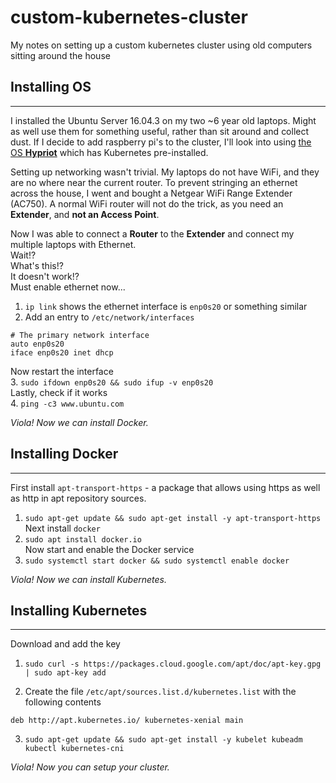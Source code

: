 # custom-kubernetes-cluster
My notes on setting up a custom kubernetes cluster using old computers sitting around the house


## Installing OS
---

I installed the Ubuntu Server 16.04.3 on my two ~6 year old laptops. Might as well use them for something useful, rather than sit around and collect dust. If I decide to add raspberry pi's to the cluster, I'll look into using [the OS **Hypriot**](https://blog.hypriot.com/post/setup-kubernetes-raspberry-pi-cluster/) which has Kubernetes pre-installed.

Setting up networking wasn't trivial. My laptops do not have WiFi, and they are no where near the current router. To prevent stringing an ethernet across the house, I went and bought a Netgear WiFi Range Extender (AC750). A normal WiFi router will not do the trick, as you need an **Extender**, and **not an Access Point**.

Now I was able to connect a **Router** to the **Extender** and connect my multiple laptops with Ethernet.    
Wait!?     
What's this!?     
It doesn't work!?      
Must enable ethernet now...    
1. `ip link` shows the ethernet interface is `enp0s20` or something similar
2. Add an entry to `/etc/network/interfaces`
```
# The primary network interface
auto enp0s20
iface enp0s20 inet dhcp
```
Now restart the interface   
3. `sudo ifdown enp0s20 && sudo ifup -v enp0s20`    
Lastly, check if it works   
4. `ping -c3 www.ubuntu.com`     

*Viola! Now we can install Docker.*

## Installing Docker
---

First install `apt-transport-https` - a package that allows using https as well as http in apt repository sources.    
1. `sudo apt-get update && sudo apt-get install -y apt-transport-https`    
Next install `docker`    
2. `sudo apt install docker.io`     
Now start and enable the Docker service     
3. `sudo systemctl start docker && sudo systemctl enable docker`      

*Viola! Now we can install Kubernetes.*

## Installing Kubernetes
---

Download and add the key    
1. `sudo curl -s https://packages.cloud.google.com/apt/doc/apt-key.gpg | sudo apt-key add`    
 
2. Create the file `/etc/apt/sources.list.d/kubernetes.list` with the following contents
```
deb http://apt.kubernetes.io/ kubernetes-xenial main 
```    
3. `sudo apt-get update && sudo apt-get install -y kubelet kubeadm kubectl kubernetes-cni`    

*Viola! Now you can setup your cluster.*
